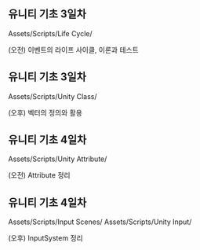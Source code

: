 ## 유니티 기초 3일차
Assets/Scripts/Life Cycle/

(오전) 이벤트의 라이프 사이클, 이론과 테스트

## 유니티 기초 3일차
Assets/Scripts/Unity Class/

(오후) 벡터의 정의와 활용

## 유니티 기초 4일차
Assets/Scripts/Unity Attribute/

(오전) Attribute 정리

## 유니티 기초 4일차
Assets/Scripts/Input Scenes/
Assets/Scripts/Unity Input/

(오후) InputSystem 정리